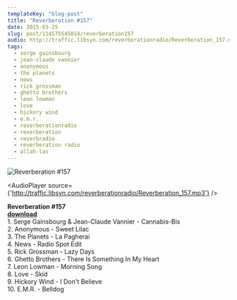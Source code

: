 ```yaml
---
templateKey: "blog-post"
title: "Reverberation #157"
date: 2015-03-25
slug: post/114575545014/reverberation157
audio: http://traffic.libsyn.com/reverberationradio/Reverberation_157.mp3
tags:
  - serge gainsbourg
  - jean-claude vannier
  - anonymous
  - the planets
  - news
  - rick grossman
  - ghetto brothers
  - leon lowman
  - love
  - hickory wind
  - e.m.r.
  - reverberationradio
  - reverberation
  - reverbradio
  - reverberation radio
  - allah-las
---
```


![Reverberation #157](../images/f1e9f1589a2c66619072e7591ffef40288392b41d997fb93a40d943c5da67291.jpg)

<AudioPlayer source={'http://traffic.libsyn.com/reverberationradio/Reverberation_157.mp3'} />

<p><b>Reverberation #157<br /><a href="http://traffic.libsyn.com/reverberationradio/Reverberation_157.mp3">download</a></b><br />1. Serge Gainsbourg &amp; Jean-Claude Vannier - Cannabis-Bis<br />2. Anonymous - Sweet Lilac<br />3. The Planets - La Pagherai<br />4. News - Radio Spot Edit<br />5. Rick Grossman - Lazy Days<br />6. Ghetto Brothers - There Is Something In My Heart<br />7. Leon Lowman - Morning Song<br />8. Love - Skid<br />9. Hickory Wind - I Don't Believe<br />10. E.M.R. - Belldog</p>
